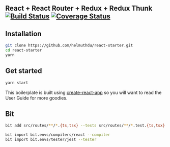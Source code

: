 ## React + React Router + Redux + Redux Thunk [![Build Status](https://travis-ci.org/helmuthdu/react-starter.svg?branch=master)](https://travis-ci.org/helmuthdu/react-starter) [![Coverage Status](https://coveralls.io/repos/github/helmuthdu/react-starter/badge.svg?branch=master)](https://coveralls.io/github/helmuthdu/react-starter?branch=master)


## Installation

```bash
git clone https://github.com/helmuthdu/react-starter.git
cd react-starter
yarn
```

## Get started

```bash
yarn start
```

This boilerplate is built using [create-react-app](https://github.com/facebookincubator/create-react-app) so you will want to read the User Guide for more goodies.


## Bit

```bash
bit add src/routes/**/*.{ts,tsx} --tests src/routes/**/*.test.{ts,tsx} --id routes
```

```bash
bit import bit.envs/compilers/react --compiler
bit import bit.envs/tester/jest --tester

```
